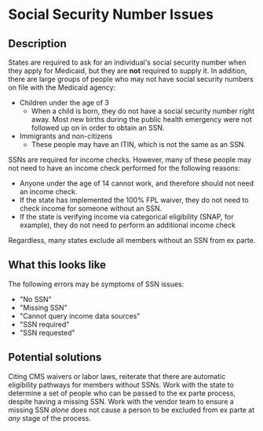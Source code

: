 # Social Security Number Issues

## Description

States are required to ask for an individual's social security number when they apply for Medicaid, but they are **not** required to supply it. In addition, there are large groups of people who may not have social security numbers on file with the Medicaid agency:
  - Children under the age of 3
    - When a child is born, they do not have a social security number right away. Most new births during the public health emergency were not followed up on in order to obtain an SSN.
  - Immigrants and non-citizens
    - These people may have an ITIN, which is not the same as an SSN.

SSNs are required for income checks. However, many of these people may not need to have an income check performed for the following reasons:
  - Anyone under the age of 14 cannot work, and therefore should not need an income check.
  - If the state has implemented the 100% FPL waiver, they do not need to check income for someone without an SSN.
  - If the state is verifying income via categorical eligibility (SNAP, for example), they do not need to perform an additional income check

Regardless, many states exclude all members without an SSN from ex parte.

## What this looks like

The following errors may be symptoms of SSN issues:
  - "No SSN"
  - "Missing SSN"
  - "Cannot query income data sources"
  - "SSN required"
  - "SSN requested"

## Potential solutions

Citing CMS waivers or labor laws, reiterate that there are automatic eligibility pathways for members without SSNs. Work with the state to determine a set of people who can be passed to the ex parte process, despite having a missing SSN. Work with the vendor team to ensure a missing SSN _alone_ does not cause a person to be excluded from ex parte at _any_ stage of the process. 
